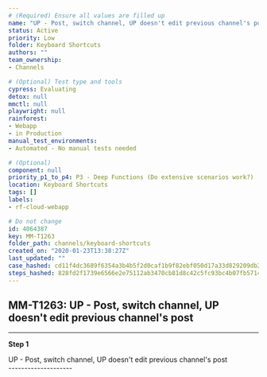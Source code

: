 ```yaml
---
# (Required) Ensure all values are filled up
name: "UP - Post, switch channel, UP doesn't edit previous channel's post"
status: Active
priority: Low
folder: Keyboard Shortcuts
authors: ""
team_ownership: 
- Channels

# (Optional) Test type and tools
cypress: Evaluating
detox: null
mmctl: null
playwright: null
rainforest: 
- Webapp
- in Production
manual_test_environments: 
- Automated - No manual tests needed

# (Optional)
component: null
priority_p1_to_p4: P3 - Deep Functions (Do extensive scenarios work?)
location: Keyboard Shortcuts
tags: []
labels: 
- rf-cloud-webapp

# Do not change
id: 4064387
key: MM-T1263
folder_path: channels/keyboard-shortcuts
created_on: "2020-01-23T13:38:27Z"
last_updated: ""
case_hashed: cd11f4dc3689f6354a3b4b5f2d0caf1b9f82ebf050d17a33d829209db2a33e051a8ec019d2e22b17cd315bb50b444b67
steps_hashed: 828fd2f1739e6566e2e75112ab3470cb81d8c42c5fc93bc4b07fb57149d23a5fa97d1f74958374a00a4dcdd705d68ca4
---
```


## MM-T1263: UP - Post, switch channel, UP doesn't edit previous channel's post

---

**Step 1**

UP - Post, switch channel, UP doesn't edit previous channel's post\
\--------------------
